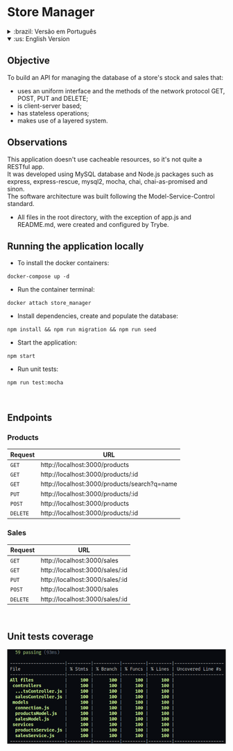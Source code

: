 # Store Manager

<details> 
<summary>:brazil: Versão em Português</summary>

## Objetivo

Construir uma API para gerenciar o banco de dados de estoque e vendas de uma loja que:

- usa uma interface uniforme e os métodos do protocolo de rede GET, POST, PUT e DELETE;
- é baseada em cliente-servidor;
- tem operações sem estado;
- faz uso de um sistema em camadas.

## Observações

Essa aplicação não usa recursos armazenáveis em cache, então ainda não é bem um app RESTful. <br />
Ela foi desenvolvida utilizando o banco de dados MySQL e pacotes Node.js como express, express-rescue, mysql2, mocha, chai, chai-as-promised e sinon. <br />
A arquitetura de software foi construida usando o padrão Model-Service-Control.

- Todos os arquivos no diretório raiz, com exceção do app.js e README.md, foram criados e configurados pela Trybe.

## Executando a aplicação localmente

- Para instalar os containers docker:

```
docker-compose up -d
```

- Executar o terminal do container:

```
docker attach store_manager
```

- Instalar as dependências, criar e popular o banco de dados:

```
npm install && npm run migration && npm run seed
```

- Inicializar a aplicação:

```
npm start
```

- Executar os testes unitários:

```
npm run test:mocha
```

<br />

## Endpoints

### Produtos

| Requisição | URL                                          |
| ---------- | -------------------------------------------- |
| `GET`      | http://localhost:3000/products               |
| `GET`      | http://localhost:3000/products/:id           |
| `GET`      | http://localhost:3000/products/search?q=name |
| `PUT`      | http://localhost:3000/products/:id           |
| `POST`     | http://localhost:3000/products               |
| `DELETE`   | http://localhost:3000/products/:id           |

### Vendas

| Requisição | URL                             |
| ---------- | ------------------------------- |
| `GET`      | http://localhost:3000/sales     |
| `GET`      | http://localhost:3000/sales/:id |
| `PUT`      | http://localhost:3000/sales/:id |
| `POST`     | http://localhost:3000/sales     |
| `DELETE`   | http://localhost:3000/sales/:id |

<br />

## Cobertura de testes unitários

![testcoverage](./readme/test-coverage-ss.png)

</details>

<details open> 
<summary>:us: English Version</summary>

## Objective

To build an API for managing the database of a store's stock and sales that:

- uses an uniform interface and the methods of the network protocol GET, POST, PUT and DELETE;
- is client-server based;
- has stateless operations;
- makes use of a layered system.
  <br />

## Observations

This application doesn't use cacheable resources, so it's not quite a RESTful app. <br />
It was developed using MySQL database and Node.js packages such as express, express-rescue, mysql2, mocha, chai, chai-as-promised and sinon. <br />
The software architecture was built following the Model-Service-Control standard.

- All files in the root directory, with the exception of app.js and README.md, were created and configured by Trybe.

## Running the application locally

- To install the docker containers:

```
docker-compose up -d
```

- Run the container terminal:

```
docker attach store_manager
```

- Install dependencies, create and populate the database:

```
npm install && npm run migration && npm run seed
```

- Start the application:

```
npm start
```

- Run unit tests:

```
npm run test:mocha
```

<br />

## Endpoints

### Products

| Request  | URL                                          |
| -------- | -------------------------------------------- |
| `GET`    | http://localhost:3000/products               |
| `GET`    | http://localhost:3000/products/:id           |
| `GET`    | http://localhost:3000/products/search?q=name |
| `PUT`    | http://localhost:3000/products/:id           |
| `POST`   | http://localhost:3000/products               |
| `DELETE` | http://localhost:3000/products/:id           |

### Sales

| Request  | URL                             |
| -------- | ------------------------------- |
| `GET`    | http://localhost:3000/sales     |
| `GET`    | http://localhost:3000/sales/:id |
| `PUT`    | http://localhost:3000/sales/:id |
| `POST`   | http://localhost:3000/sales     |
| `DELETE` | http://localhost:3000/sales/:id |

<br />

## Unit tests coverage

![testcoverage](./readme/test-coverage-ss.png)

</details>
